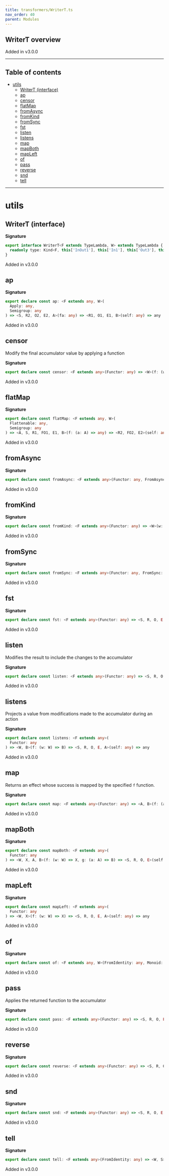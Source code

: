 ```yaml
---
title: transformers/WriterT.ts
nav_order: 40
parent: Modules
---
```


## WriterT overview

Added in v3.0.0

---

<h2 class="text-delta">Table of contents</h2>

- [utils](#utils)
  - [WriterT (interface)](#writert-interface)
  - [ap](#ap)
  - [censor](#censor)
  - [flatMap](#flatmap)
  - [fromAsync](#fromasync)
  - [fromKind](#fromkind)
  - [fromSync](#fromsync)
  - [fst](#fst)
  - [listen](#listen)
  - [listens](#listens)
  - [map](#map)
  - [mapBoth](#mapboth)
  - [mapLeft](#mapleft)
  - [of](#of)
  - [pass](#pass)
  - [reverse](#reverse)
  - [snd](#snd)
  - [tell](#tell)

---

# utils

## WriterT (interface)

**Signature**

```ts
export interface WriterT<F extends TypeLambda, W> extends TypeLambda {
  readonly type: Kind<F, this['InOut1'], this['In1'], this['Out3'], this['Out2'], Writer<W, this['Out1']>>
}
```

Added in v3.0.0

## ap

**Signature**

```ts
export declare const ap: <F extends any, W>(
  Apply: any,
  Semigroup: any
) => <S, R2, O2, E2, A>(fa: any) => <R1, O1, E1, B>(self: any) => any
```

Added in v3.0.0

## censor

Modify the final accumulator value by applying a function

**Signature**

```ts
export declare const censor: <F extends any>(Functor: any) => <W>(f: (w: W) => W) => <S, R, O, E, A>(self: any) => any
```

Added in v3.0.0

## flatMap

**Signature**

```ts
export declare const flatMap: <F extends any, W>(
  Flattenable: any,
  Semigroup: any
) => <A, S, R1, FO1, E1, B>(f: (a: A) => any) => <R2, FO2, E2>(self: any) => any
```

Added in v3.0.0

## fromAsync

**Signature**

```ts
export declare const fromAsync: <F extends any>(Functor: any, FromAsync: any) => <W>(w: W) => <A, S>(fa: any) => any
```

Added in v3.0.0

## fromKind

**Signature**

```ts
export declare const fromKind: <F extends any>(Functor: any) => <W>(w: W) => <S, R, O, E, A>(fa: any) => any
```

Added in v3.0.0

## fromSync

**Signature**

```ts
export declare const fromSync: <F extends any>(Functor: any, FromSync: any) => <W>(w: W) => <A, S>(fa: any) => any
```

Added in v3.0.0

## fst

**Signature**

```ts
export declare const fst: <F extends any>(Functor: any) => <S, R, O, E, W>(self: any) => any
```

Added in v3.0.0

## listen

Modifies the result to include the changes to the accumulator

**Signature**

```ts
export declare const listen: <F extends any>(Functor: any) => <S, R, O, E, W, A>(self: any) => any
```

Added in v3.0.0

## listens

Projects a value from modifications made to the accumulator during an action

**Signature**

```ts
export declare const listens: <F extends any>(
  Functor: any
) => <W, B>(f: (w: W) => B) => <S, R, O, E, A>(self: any) => any
```

Added in v3.0.0

## map

Returns an effect whose success is mapped by the specified `f` function.

**Signature**

```ts
export declare const map: <F extends any>(Functor: any) => <A, B>(f: (a: A) => B) => <S, R, O, E, W>(self: any) => any
```

Added in v3.0.0

## mapBoth

**Signature**

```ts
export declare const mapBoth: <F extends any>(
  Functor: any
) => <W, X, A, B>(f: (w: W) => X, g: (a: A) => B) => <S, R, O, E>(self: any) => any
```

Added in v3.0.0

## mapLeft

**Signature**

```ts
export declare const mapLeft: <F extends any>(
  Functor: any
) => <W, X>(f: (w: W) => X) => <S, R, O, E, A>(self: any) => any
```

Added in v3.0.0

## of

**Signature**

```ts
export declare const of: <F extends any, W>(FromIdentity: any, Monoid: any) => <A, S>(a: A) => any
```

Added in v3.0.0

## pass

Applies the returned function to the accumulator

**Signature**

```ts
export declare const pass: <F extends any>(Functor: any) => <S, R, O, E, W, A>(self: any) => any
```

Added in v3.0.0

## reverse

**Signature**

```ts
export declare const reverse: <F extends any>(Functor: any) => <S, R, O, E, W, A>(self: any) => any
```

Added in v3.0.0

## snd

**Signature**

```ts
export declare const snd: <F extends any>(Functor: any) => <S, R, O, E, A>(self: any) => any
```

Added in v3.0.0

## tell

**Signature**

```ts
export declare const tell: <F extends any>(FromIdentity: any) => <W, S>(w: W) => any
```

Added in v3.0.0
